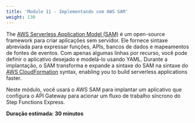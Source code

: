 ```yaml
---
title: 'Module 11 - Implementando com AWS SAM'
weight: 130
---
```


The [AWS Serverless Application Model (SAM)](https://aws.amazon.com/serverless/sam/) é um open-source framework para criar aplicações sem servidor. Ele fornece sintaxe abreviada para expressar funções, APIs, bancos de dados e mapeamentos de fontes de eventos. Com apenas algumas linhas por recurso, você pode definir o aplicativo desejado e modelá-lo usando YAML. Durante a implantação, o SAM transforma e expande a sintaxe do SAM na sintaxe do [AWS CloudFormation](https://aws.amazon.com/cloudformation/) syntax, enabling you to build serverless applications faster.

Neste módulo, você usará o AWS SAM para implantar um aplicativo que configura o API Gateway para acionar um fluxo de trabalho síncrono do Step Functions Express.

**Duração estimada: 30 minutos**